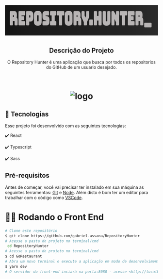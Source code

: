<h1 align="center">
  <img src="./src/assets/repositoryhunter.png" height="100px" alt="RepositoryHunter
"/>
</h1>

<h2 align="center" >Descrição do Projeto</h2>
<p align="center">
  O Repository Hunter é uma aplicação que busca por todos os repositorios do GitHub de um usuario desejado.
</p>
</br>

<h1 align="center">
  <img alt="logo" title="#logo" src="./src/assets/repositoryhunter.gif" />
</h1>

## :rocket: Tecnologias

Esse projeto foi desenvolvido com as seguintes tecnologias:

✔️ React

✔️ Typescript

✔️ Sass


<h2>Pré-requisitos</h2>

Antes de começar, você vai precisar ter instalado em sua máquina as seguintes ferramentas:
[Git](https://git-scm.com) e [Node](https://nodejs.org/pt-br/).
Além disto é bom ter um editor para trabalhar com o código como [VSCode](https://code.visualstudio.com/).


# 👨‍💻 Rodando o Front End

```bash
# Clone este repositório
$ git clone https://github.com/gabriel-assana/RepositoryHunter
# Acesse a pasta do projeto no terminal/cmd
 cd RepositoryHunter
# Acesse a pasta do projeto no terminal/cmd
$ cd GoRestaurant
# Abra um novo terminal e execute a aplicação em modo de desenvolvimento
$ yarn dev
# O servidor do front-end inciará na porta:8080 - acesse <http://localhost:8080>
